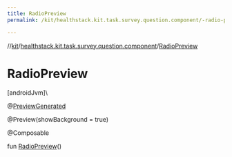 ```yaml
---
title: RadioPreview
permalink: /kit/healthstack.kit.task.survey.question.component/-radio-preview.html

---
```

//[kit](../../index.html)/[healthstack.kit.task.survey.question.component](index.html)/[RadioPreview](-radio-preview.html)



# RadioPreview



[androidJvm]\




@[PreviewGenerated](../healthstack.kit.annotation/-preview-generated/index.html)



@Preview(showBackground = true)



@Composable



fun [RadioPreview](-radio-preview.html)()




